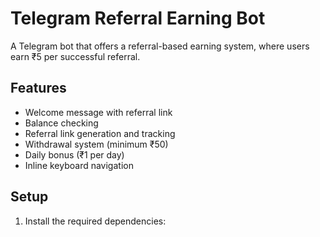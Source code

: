 # Telegram Referral Earning Bot

A Telegram bot that offers a referral-based earning system, where users earn ₹5 per successful referral.

## Features

- Welcome message with referral link
- Balance checking
- Referral link generation and tracking
- Withdrawal system (minimum ₹50)
- Daily bonus (₹1 per day)
- Inline keyboard navigation

## Setup

1. Install the required dependencies:
